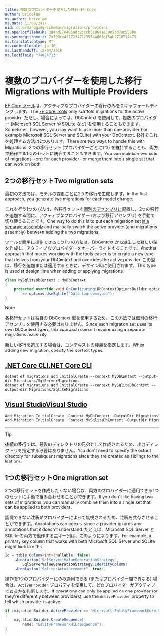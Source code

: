 ```yaml
---
title: 複数のプロバイダーを使用した移行-EF Core
author: bricelam
ms.author: bricelam
ms.date: 11/08/2017
uid: core/managing-schemas/migrations/providers
ms.openlocfilehash: 384ad27e405adc2bccb5e96aae30e5bd7ac556be
ms.sourcegitcommit: 7a709ce4f77134782393aa802df5ab2718714479
ms.translationtype: MT
ms.contentlocale: ja-JP
ms.lasthandoff: 12/04/2019
ms.locfileid: "74824713"
---
```

# <a name="migrations-with-multiple-providers"></a><span data-ttu-id="ede8e-102">複数のプロバイダーを使用した移行</span><span class="sxs-lookup"><span data-stu-id="ede8e-102">Migrations with Multiple Providers</span></span>

<span data-ttu-id="ede8e-103">[EF Core ツール][1]は、アクティブなプロバイダーの移行のみをスキャフォールディングします。</span><span class="sxs-lookup"><span data-stu-id="ede8e-103">The [EF Core Tools][1] only scaffold migrations for the active provider.</span></span> <span data-ttu-id="ede8e-104">ただし、場合によっては、DbContext を使用して、複数のプロバイダー (Microsoft SQL Server や SQLite など) を使用することもできます。</span><span class="sxs-lookup"><span data-stu-id="ede8e-104">Sometimes, however, you may want to use more than one provider (for example Microsoft SQL Server and SQLite) with your DbContext.</span></span> <span data-ttu-id="ede8e-105">移行でこれを処理する方法は2つあります。</span><span class="sxs-lookup"><span data-stu-id="ede8e-105">There are two ways to handle this with Migrations.</span></span> <span data-ttu-id="ede8e-106">2つの移行セット (プロバイダーごとに1つ) を維持することも、両方で動作する1つのセットに統合することもできます。</span><span class="sxs-lookup"><span data-stu-id="ede8e-106">You can maintain two sets of migrations--one for each provider--or merge them into a single set that can work on both.</span></span>

## <a name="two-migration-sets"></a><span data-ttu-id="ede8e-107">2つの移行セット</span><span class="sxs-lookup"><span data-stu-id="ede8e-107">Two migration sets</span></span>

<span data-ttu-id="ede8e-108">最初の方法では、モデルの変更ごとに2つの移行を生成します。</span><span class="sxs-lookup"><span data-stu-id="ede8e-108">In the first approach, you generate two migrations for each model change.</span></span>

<span data-ttu-id="ede8e-109">これを行う1つの方法は、各移行セットを[個別のアセンブリに][2]配置し、2つの移行を追加する間に、アクティブなプロバイダー (および移行アセンブリ) を手動で切り替えることです。</span><span class="sxs-lookup"><span data-stu-id="ede8e-109">One way to do this is to put each migration set [in a separate assembly][2] and manually switch the active provider (and migrations assembly) between adding the two migrations.</span></span>

<span data-ttu-id="ede8e-110">ツールを簡単に操作できるもう1つの方法は、DbContext から派生した新しい型を作成し、アクティブなプロバイダーをオーバーライドすることです。</span><span class="sxs-lookup"><span data-stu-id="ede8e-110">Another approach that makes working with the tools easier is to create a new type that derives from your DbContext and overrides the active provider.</span></span> <span data-ttu-id="ede8e-111">この型は、移行を追加または適用するときに、デザイン時に使用されます。</span><span class="sxs-lookup"><span data-stu-id="ede8e-111">This type is used at design time when adding or applying migrations.</span></span>

``` csharp
class MySqliteDbContext : MyDbContext
{
    protected override void OnConfiguring(DbContextOptionsBuilder options)
        => options.UseSqlite("Data Source=my.db");
}
```

> [!NOTE]
> <span data-ttu-id="ede8e-112">各移行セットは独自の DbContext 型を使用するため、この方法では個別の移行アセンブリを使用する必要はありません。</span><span class="sxs-lookup"><span data-stu-id="ede8e-112">Since each migration set uses its own DbContext types, this approach doesn't require using a separate migrations assembly.</span></span>

<span data-ttu-id="ede8e-113">新しい移行を追加する場合は、コンテキストの種類を指定します。</span><span class="sxs-lookup"><span data-stu-id="ede8e-113">When adding new migration, specify the context types.</span></span>

## <a name="net-core-clitabdotnet-core-cli"></a>[<span data-ttu-id="ede8e-114">.NET Core CLI</span><span class="sxs-lookup"><span data-stu-id="ede8e-114">.NET Core CLI</span></span>](#tab/dotnet-core-cli)

```dotnetcli
dotnet ef migrations add InitialCreate --context MyDbContext --output-dir Migrations/SqlServerMigrations
dotnet ef migrations add InitialCreate --context MySqliteDbContext --output-dir Migrations/SqliteMigrations
```

## <a name="visual-studiotabvs"></a>[<span data-ttu-id="ede8e-115">Visual Studio</span><span class="sxs-lookup"><span data-stu-id="ede8e-115">Visual Studio</span></span>](#tab/vs)

``` powershell
Add-Migration InitialCreate -Context MyDbContext -OutputDir Migrations\SqlServerMigrations
Add-Migration InitialCreate -Context MySqliteDbContext -OutputDir Migrations\SqliteMigrations
```

***

> [!TIP]
> <span data-ttu-id="ede8e-116">後続の移行では、最後のディレクトリの兄弟として作成されるため、出力ディレクトリを指定する必要はありません。</span><span class="sxs-lookup"><span data-stu-id="ede8e-116">You don't need to specify the output directory for subsequent migrations since they are created as siblings to the last one.</span></span>

## <a name="one-migration-set"></a><span data-ttu-id="ede8e-117">1つの移行セット</span><span class="sxs-lookup"><span data-stu-id="ede8e-117">One migration set</span></span>

<span data-ttu-id="ede8e-118">2つの移行セットを作成したくない場合は、両方のプロバイダーに適用できる1つのセットに手動で組み合わせることができます。</span><span class="sxs-lookup"><span data-stu-id="ede8e-118">If you don't like having two sets of migrations, you can manually combine them into a single set that can be applied to both providers.</span></span>

<span data-ttu-id="ede8e-119">認識できない注釈がプロバイダーによって無視されるため、注釈を共存させることができます。</span><span class="sxs-lookup"><span data-stu-id="ede8e-119">Annotations can coexist since a provider ignores any annotations that it doesn't understand.</span></span> <span data-ttu-id="ede8e-120">たとえば、Microsoft SQL Server と SQLite の両方で動作する主キー列は、次のようになります。</span><span class="sxs-lookup"><span data-stu-id="ede8e-120">For example, a primary key column that works with both Microsoft SQL Server and SQLite might look like this.</span></span>

``` csharp
Id = table.Column<int>(nullable: false)
    .Annotation("SqlServer:ValueGenerationStrategy",
        SqlServerValueGenerationStrategy.IdentityColumn)
    .Annotation("Sqlite:Autoincrement", true),
```

<span data-ttu-id="ede8e-121">操作を1つのプロバイダーにのみ適用できる (またはプロバイダー間で異なる) 場合は、`ActiveProvider` プロパティを使用して、どのプロバイダーがアクティブであるかを判断します。</span><span class="sxs-lookup"><span data-stu-id="ede8e-121">If operations can only be applied on one provider (or they're differently between providers), use the `ActiveProvider` property to tell which provider is active.</span></span>

``` csharp
if (migrationBuilder.ActiveProvider == "Microsoft.EntityFrameworkCore.SqlServer")
{
    migrationBuilder.CreateSequence(
        name: "EntityFrameworkHiLoSequence");
}
```

  [1]: ../../miscellaneous/cli/index.md
  [2]: projects.md
